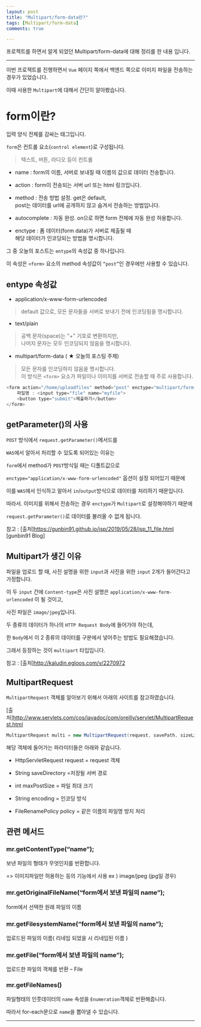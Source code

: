 ```yaml
---
layout: post
title: "Multipart/form-data란?"
tags: [Multipart/form-data]
comments: true

---
```


프로젝트를 하면서 알게 되었던 Multipart/form-data에 대해 정리를 한 내용 입니다.

---

이번 프로젝트를 진행하면서 `Vue` 페이지 쪽에서 백엔드 쪽으로 이미지 파일을 전송하는 경우가 있었습니다.

이때 사용한 `Multipart`에 대해서 간단히 알아봤습니다.

# form이란?

입력 양식 전체를 감싸는 태그입니다.

`form`은 컨트롤 요소(`control element`)로 구성됩니다. 

> 텍스트, 버튼, 라디오 등이 컨트롤

* name : form의 이름, 서버로 보내질 때 이름의 값으로 데이터 전송합니다.

* action : form이 전송되는 서버 url 또는 html 링크입니다.

* method : 전송 방법 설정. get은 default, <br>post는 데이터를 url에 공개하지 않고 숨겨서 전송하는 방법입니다.

* autocomplete : 자동 완성. on으로 하면 form 전체에 자동 완성 허용합니다.

* enctype : 폼 데이터(form data)가 서버로 제출될 때 <br>해당 데이터가 인코딩되는 방법을 명시합니다.

그 중 오늘의 포스트는 `entype`의 속성값 중 하나입니다.

이 속성은 `<form>` 요소의 method 속성값이 `“post”`인 경우에만 사용할 수 있습니다.

## entype 속성값

*  application/x-www-form-urlencoded
> default 값으로, 모든 문자들을 서버로 보내기 전에 인코딩됨을 명시합니다.

* text/plain
> 공백 문자(space)는 "+" 기호로 변환하지만, <br>나머지 문자는 모두 인코딩되지 않음을 명시합니다.

* multipart/form-data ( ★ 오늘의 포스팅 주제)
> 모든 문자를 인코딩하지 않음을 명시합니다.<br>이 방식은 `<form>` 요소가 파일이나 이미지를 서버로 전송할 때 주로 사용합니다.

```java
<form action="/home/uploadfiles" method="post" enctype="multipart/form-data">
    파일명 : <input type="file" name="myfile">
    <button type="submit">제출하기</button>
</form>
```

## getParameter()의 사용

`POST` 방식에서 `request.getParameter()`메서드를 

`WAS`에서 알아서 처리할 수 있도록 되어있는 이유는 

`form`에서 method가 `POST`방식일 때는 디폴트값으로 

`enctype="application/x-www-form-urlencoded"` 옵션이 설정 되어있기 때문에 

이를 `WAS`에서 인식하고 알아서 `in`/`output`방식으로 데이터를 처리하기 때문입니다.

따라서. 이미지를 위해서 전송하는 경우 `enctype`가 `Multipart`로 설정해야하기 때문에

`request.getParameter()`로 데이터를 불러올 수 없게 됩니다.

참고 : [출처]https://gunbin91.github.io/jsp/2019/05/28/jsp_11_file.html  [gunbin91 Blog]

## Multipart가 생긴 이유

파일을 업로드 할 때, 사진 설명을 위한 `input`과 사진을 위한 `input` 2개가 들어간다고 가정합니다. 

이 두 `input` 간에 `Content-type`은 사진 설명은 `application/x-www-form-urlencoded` 이 될 것이고, 

사진 파일은 `image/jpeg`입니다. 

두 종류의 데이터가 하나의 `HTTP Request Body`에 들어가야 하는데, 

한 `Body`에서 이 2 종류의 데이터를 구분에서 넣어주는 방법도 필요해졌습니다.

그래서 등장하는 것이 `multipart` 타입입니다.

참고 : [출처]http://kaludin.egloos.com/v/2270972

## MultipartRequest

`MultipartRequest` 객체를 알아보기 위해서 아래의 사이트를 참고하였습니다.

[출처]http://www.servlets.com/cos/javadoc/com/oreilly/servlet/MultipartRequest.html

```java
MultipartRequest multi = new MultipartRequest(request, savePath, sizeLimit, "utf-8", new DefaultFileRenamePolicy());
```

해당 객체에 들어가는 파라미터들은 아래와 같습니다.

* HttpServletRequest request = request 객체

* String saveDirectory =저장될 서버 경로 

* int maxPostSize = 파일 최대 크기

* String encoding = 인코딩 방식

* FileRenamePolicy policy = 같은 이름의 파일명 방지 처리

## 관련 메서드

### mr.getContentType(“name”);

보낸 파일의 형태가 무엇인지를 반환합니다. 

=> 이미지파일만 허용하는 등의 기능에서 사용 ex ) image/jpeg (jpg일 경우)

### mr.getOriginalFileName(“form에서 보낸 파일의 name”);

form에서 선택한 원래 파일의 이름

### mr.getFilesystemName(“form에서 보낸 파일의 name”);

업로드된 파일의 이름( 리네임 되었을 시 리네임된 이름 )

### mr.getFile(“form에서 보낸 파일의 name”);

업로드한 파일의 객체를 반환 – File

### mr.getFileNames()

파일형태의 인풋데이터의 `name` 속성을 `Enumeration`객체로 반환해줍니다.

따라서 for-each문으로 `name`을 뽑아낼 수 있습니다.

---
